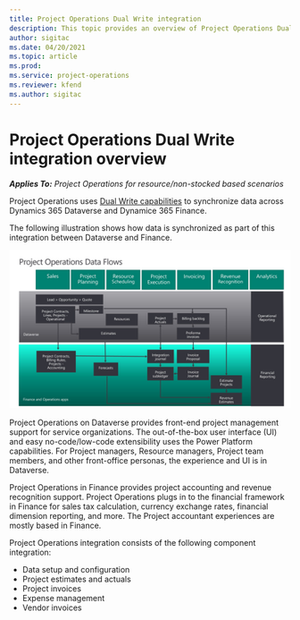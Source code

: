 ```yaml
---
title: Project Operations Dual Write integration 
description: This topic provides an overview of Project Operations Dual Write integration.
author: sigitac
ms.date: 04/20/2021
ms.topic: article
ms.prod:
ms.service: project-operations
ms.reviewer: kfend 
ms.author: sigitac
---
```


# Project Operations Dual Write integration overview

_**Applies To:** Project Operations for resource/non-stocked based scenarios_

Project Operations uses [Dual Write capabilities](https://docs.microsoft.com/dynamics365/fin-ops-core/dev-itpro/data-entities/dual-write/dual-write-home-page) to synchronize data across Dynamics 365 Dataverse and Dynamice 365 Finance.

The following illustration shows how data is synchronized as part of this integration between Dataverse and Finance.

![Project Operations data flows overview](./media/ProjectOperationsFlows.jpg)

Project Operations on Dataverse provides front-end project management support for service organizations. The out-of-the-box user interface (UI) and easy no-code/low-code extensibility uses the Power Platform capabilities. For Project managers, Resource managers, Project team members, and other front-office personas, the experience and UI is in Dataverse.

Project Operations in Finance provides project accounting and revenue recognition support. Project Operations plugs in to the financial framework in Finance for sales tax calculation, currency exchange rates, financial dimension reporting, and more. The Project accountant experiences are mostly based in Finance.

Project Operations integration consists of the following component integration:

- Data setup and configuration 
- Project estimates and actuals
- Project invoices 
- Expense management
- Vendor invoices
